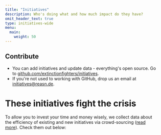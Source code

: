 ```yaml
---
title: "Initiatives"
description: Who's doing what and how much impact do they have?
omit_header_text: true
type: initiatives-wide
menu:
  main:
    weight: 50
---
```


## Contribute

* You can add initiatives and update data - everything's open source. Go to [github.com/extinctionfighters/initiatives](https://github.com/extinctionfighters/initiatives).
* If you're not used to working with GitHub, drop us an email at [initiatives@reasn.de](initiatives@reasn.de).

# These initiatives fight the crisis
To allow you to invest your time and money wisely, we collect data about the efficiency of existing and new initiatives via crowd-sourcing ([read more](motivation)). Check them out below:
